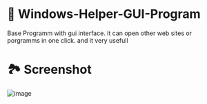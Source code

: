 # 👾 Windows-Helper-GUI-Program
Base Programm with gui interface. it can open other web sites or porgramms in one click. and it very usefull

# 🏞 Screenshot
![image](https://user-images.githubusercontent.com/117381575/214341442-372cc1a0-62bb-4b9c-b3a8-cdd0657c79ee.png)

